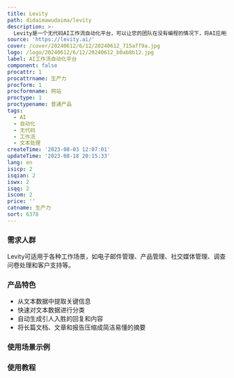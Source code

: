 ```yaml
---
title: Levity
path: didaimawudaima/levity
description: >-
  Levity是一个无代码AI工作流自动化平台，可以让您的团队在没有编程的情况下，将AI应用到日常重复任务中，提高工作效率。您可以使用Levity在文档、图像或文本数据上训练自己的AI，以执行每天的任务。Levity提供了多种功能，包括提取文本、分类文本、生成文本和文本摘要等。通过与5000多个应用程序的集成，您可以轻松将Levity与您的工具堆栈连接起来。
source: 'https://levity.ai/'
cover: /cover/20240612/6/12/20240612_715aff9a.jpg
logo: /logo/20240612/6/12/20240612_b0ab8b12.jpg
label: AI工作流自动化平台
component: false
procattr: 1
procattrname: 生产力
procform: 1
procformname: 网站
proctype: 1
proctypename: 普通产品
tags:
  - AI
  - 自动化
  - 无代码
  - 工作流
  - 文本处理
createTime: '2023-08-03 12:07:01'
updateTime: '2023-08-18 20:15:33'
lang: en
isicp: 2
isqian: 2
iswx: 2
isqq: 2
iscom: 2
price: ''
catname: 生产力
sort: 6378
---
```




### 需求人群
Levity可适用于各种工作场景，如电子邮件管理、产品管理、社交媒体管理、调查问卷处理和客户支持等。

### 产品特色
- 从文本数据中提取关键信息
- 快速对文本数据进行分类
- 自动生成引人入胜的回复和内容
- 将长篇文档、文章和报告压缩成简洁易懂的摘要

### 使用场景示例


### 使用教程


  
